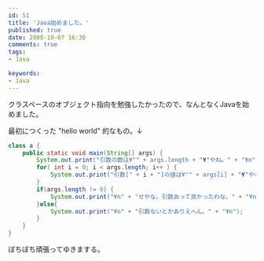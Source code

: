 ```yaml
---
id: 51
title: 'Java始めました。'
published: true
date: 2008-10-07 16:30
comments: true
tags:
- Java

keywords:
- Java
---
```

クラスベースのオブジェクト指向を勉強したかったので、なんとなくJavaを始めました。

最初につくった "hello world" 的なもの。↓


```java
class a {
	public static void main(String[] args) {
		System.out.print("引数の数は¥"" + args.length + "¥"やね。" + "¥n" );
		for( int i = 0; i < args.length; i++ ) {
			System.out.print("引数[" + i + "]の値は¥"" + args[i] + "¥"やね。" + "¥n" );
		}
		if(args.length != 0) {
			System.out.print("¥n" + "せやな。引数あって良かったわな。" + "¥n");
		}else{
			System.out.print("¥n" + "引数ないとかありえへん。" + "¥n");
		}
	}
}
```

ぼちぼち頑張ってゆきまする。
